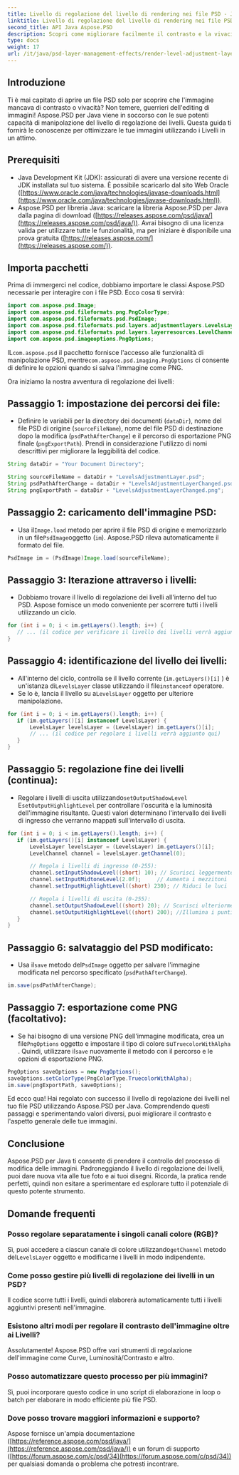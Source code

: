 ```yaml
---
title: Livello di regolazione del livello di rendering nei file PSD - Java
linktitle: Livello di regolazione del livello di rendering nei file PSD - Java
second_title: API Java Aspose.PSD
description: Scopri come migliorare facilmente il contrasto e la vivacità dell'immagine utilizzando Aspose.PSD per Java. Livelli di regolazione dei livelli principali con questa guida passo passo.
type: docs
weight: 17
url: /it/java/psd-layer-management-effects/render-level-adjustment-layer-psd/
---
```

## Introduzione

Ti è mai capitato di aprire un file PSD solo per scoprire che l'immagine mancava di contrasto o vivacità? Non temere, guerrieri dell'editing di immagini! Aspose.PSD per Java viene in soccorso con le sue potenti capacità di manipolazione del livello di regolazione dei livelli. Questa guida ti fornirà le conoscenze per ottimizzare le tue immagini utilizzando i Livelli in un attimo. 

## Prerequisiti

- Java Development Kit (JDK): assicurati di avere una versione recente di JDK installata sul tuo sistema. È possibile scaricarlo dal sito Web Oracle ([https://www.oracle.com/java/technologies/javase-downloads.html](https://www.oracle.com/java/technologies/javase-downloads.html)).
- Aspose.PSD per libreria Java: scaricare la libreria Aspose.PSD per Java dalla pagina di download ([https://releases.aspose.com/psd/java/](https://releases.aspose.com/psd/java/)). Avrai bisogno di una licenza valida per utilizzare tutte le funzionalità, ma per iniziare è disponibile una prova gratuita ([https://releases.aspose.com/](https://releases.aspose.com/)).

## Importa pacchetti

Prima di immergerci nel codice, dobbiamo importare le classi Aspose.PSD necessarie per interagire con i file PSD. Ecco cosa ti servirà:

```java
import com.aspose.psd.Image;
import com.aspose.psd.fileformats.png.PngColorType;
import com.aspose.psd.fileformats.psd.PsdImage;
import com.aspose.psd.fileformats.psd.layers.adjustmentlayers.LevelsLayer;
import com.aspose.psd.fileformats.psd.layers.layerresources.LevelChannel;
import com.aspose.psd.imageoptions.PngOptions;
```

 IL`com.aspose.psd` il pacchetto fornisce l'accesso alle funzionalità di manipolazione PSD, mentre`com.aspose.psd.imaging.PngOptions` ci consente di definire le opzioni quando si salva l'immagine come PNG.

Ora iniziamo la nostra avventura di regolazione dei livelli:

## Passaggio 1: impostazione dei percorsi dei file:

- Definire le variabili per la directory dei documenti (`dataDir`), nome del file PSD di origine (`sourceFileName`), nome del file PSD di destinazione dopo la modifica (`psdPathAfterChange`) e il percorso di esportazione PNG finale (`pngExportPath`). Prendi in considerazione l'utilizzo di nomi descrittivi per migliorare la leggibilità del codice.

```java
String dataDir = "Your Document Directory";

String sourceFileName = dataDir + "LevelsAdjustmentLayer.psd";
String psdPathAfterChange = dataDir + "LevelsAdjustmentLayerChanged.psd";
String pngExportPath = dataDir + "LevelsAdjustmentLayerChanged.png";
```

## Passaggio 2: caricamento dell'immagine PSD:

-  Usa il`Image.load` metodo per aprire il file PSD di origine e memorizzarlo in un file`PsdImage`oggetto (`im`). Aspose.PSD rileva automaticamente il formato del file.

```java
PsdImage im = (PsdImage)Image.load(sourceFileName);
```

## Passaggio 3: Iterazione attraverso i livelli:

- Dobbiamo trovare il livello di regolazione dei livelli all'interno del tuo PSD. Aspose fornisce un modo conveniente per scorrere tutti i livelli utilizzando un ciclo.

```java
for (int i = 0; i < im.getLayers().length; i++) {
   // ... (il codice per verificare il livello dei livelli verrà aggiunto qui)
}
```

## Passaggio 4: identificazione del livello dei livelli:

- All'interno del ciclo, controlla se il livello corrente (`im.getLayers()[i]` ) è un'istanza di`LevelsLayer` classe utilizzando il file`instanceof` operatore. 
-  Se lo è, lancia il livello su a`LevelsLayer` oggetto per ulteriore manipolazione.

```java
for (int i = 0; i < im.getLayers().length; i++) {
   if (im.getLayers()[i] instanceof LevelsLayer) {
	   LevelsLayer levelsLayer = (LevelsLayer) im.getLayers()[i];
	   // ... (il codice per regolare i livelli verrà aggiunto qui)
   }
}
```
## Passaggio 5: regolazione fine dei livelli (continua):

-  Regolare i livelli di uscita utilizzando`setOutputShadowLevel` E`setOutputHighlightLevel` per controllare l'oscurità e la luminosità dell'immagine risultante. Questi valori determinano l'intervallo dei livelli di ingresso che verranno mappati sull'intervallo di uscita.

```java
for (int i = 0; i < im.getLayers().length; i++) {
   if (im.getLayers()[i] instanceof LevelsLayer) {
	   LevelsLayer levelsLayer = (LevelsLayer) im.getLayers()[i];
	   LevelChannel channel = levelsLayer.getChannel(0);

	   // Regola i livelli di ingresso (0-255):
	   channel.setInputShadowLevel((short) 10); // Scurisci leggermente le ombre
	   channel.setInputMidtoneLevel(2.0f);     // Aumenta i mezzitoni
	   channel.setInputHighlightLevel((short) 230); // Riduci le luci

	   // Regola i livelli di uscita (0-255):
	   channel.setOutputShadowLevel((short) 20); // Scurisci ulteriormente le ombre
	   channel.setOutputHighlightLevel((short) 200); //Illumina i punti salienti
   }
}
```

## Passaggio 6: salvataggio del PSD modificato:

-  Usa il`save` metodo del`PsdImage` oggetto per salvare l'immagine modificata nel percorso specificato (`psdPathAfterChange`).

```java
im.save(psdPathAfterChange);
```

## Passaggio 7: esportazione come PNG (facoltativo):

-  Se hai bisogno di una versione PNG dell'immagine modificata, crea un file`PngOptions` oggetto e impostare il tipo di colore su`TruecolorWithAlpha` . Quindi, utilizzare il`save` nuovamente il metodo con il percorso e le opzioni di esportazione PNG.

```java
PngOptions saveOptions = new PngOptions();
saveOptions.setColorType(PngColorType.TruecolorWithAlpha);
im.save(pngExportPath, saveOptions);
```

Ed ecco qua! Hai regolato con successo il livello di regolazione dei livelli nel tuo file PSD utilizzando Aspose.PSD per Java. Comprendendo questi passaggi e sperimentando valori diversi, puoi migliorare il contrasto e l'aspetto generale delle tue immagini.

## Conclusione

Aspose.PSD per Java ti consente di prendere il controllo del processo di modifica delle immagini. Padroneggiando il livello di regolazione dei livelli, puoi dare nuova vita alle tue foto e ai tuoi disegni. Ricorda, la pratica rende perfetti, quindi non esitare a sperimentare ed esplorare tutto il potenziale di questo potente strumento.
 
## Domande frequenti

### Posso regolare separatamente i singoli canali colore (RGB)? 
Sì, puoi accedere a ciascun canale di colore utilizzando`getChannel` metodo del`LevelsLayer` oggetto e modificarne i livelli in modo indipendente.

### Come posso gestire più livelli di regolazione dei livelli in un PSD?
Il codice scorre tutti i livelli, quindi elaborerà automaticamente tutti i livelli aggiuntivi presenti nell'immagine.

### Esistono altri modi per regolare il contrasto dell'immagine oltre ai Livelli?
Assolutamente! Aspose.PSD offre vari strumenti di regolazione dell'immagine come Curve, Luminosità/Contrasto e altro.

### Posso automatizzare questo processo per più immagini? 
Sì, puoi incorporare questo codice in uno script di elaborazione in loop o batch per elaborare in modo efficiente più file PSD.

### Dove posso trovare maggiori informazioni e supporto?
Aspose fornisce un'ampia documentazione ([https://reference.aspose.com/psd/java/](https://reference.aspose.com/psd/java/)) e un forum di supporto ([https://forum.aspose.com/c/psd/34](https://forum.aspose.com/c/psd/34)) per qualsiasi domanda o problema che potresti incontrare.